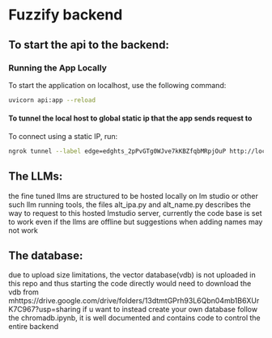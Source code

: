 # Fuzzify backend

## To start the api to the backend:

### Running the App Locally
To start the application on localhost, use the following command:
```sh
uvicorn api:app --reload
```

#### To tunnel the local host to global static ip that the app sends request to 
To connect using a static IP, run:
```sh
ngrok tunnel --label edge=edghts_2pPvGTg0WJve7kKBZfqbMRpjOuP http://localhost:8000
```

## The LLMs: 
the fine tuned llms are structured to be hosted locally on lm studio or other such llm running tools, the files alt_ipa.py and alt_name.py describes the way to request to this hosted lmstudio server, currently the code base is set to work even if  the llms are offline but suggestions when adding names may not work 

## The database:
due to upload size limitations, the vector database(vdb) is not uploaded in this repo and thus starting the code directly would need to download the vdb from mhttps://drive.google.com/drive/folders/13dtmtGPrh93L6Qbn04mb1B6XUrK7C967?usp=sharing 
if u want to instead create your own database follow the chromadb.ipynb, it is well documented and contains code to control the entire backend
